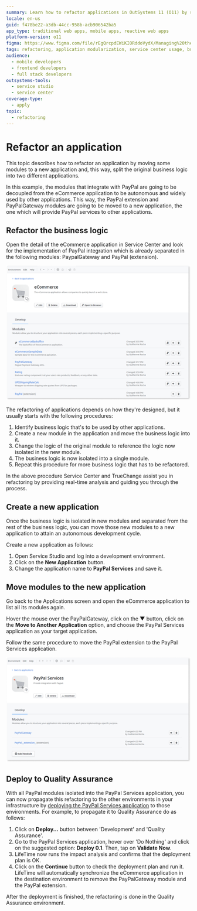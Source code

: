 ```yaml
---
summary: Learn how to refactor applications in OutSystems 11 (O11) by splitting business logic into separate modules for enhanced autonomy and reusability.
locale: en-us
guid: f478be22-a3db-44cc-958b-acb906542ba5
app_type: traditional web apps, mobile apps, reactive web apps
platform-version: o11
figma: https://www.figma.com/file/rEgQrcpdEWiKIORddoVydX/Managing%20the%20Applications%20Lifecycle?node-id=257:101
tags: refactoring, application modularization, service center usage, business logic isolation, module reusability
audience:
  - mobile developers
  - frontend developers
  - full stack developers
outsystems-tools:
  - service studio
  - service center
coverage-type:
  - apply
topic:
  - refactoring
---
```


# Refactor an application

This topic describes how to refactor an application by moving some modules to a new application and, this way, split the original business logic into two different applications.

In this example, the modules that integrate with PayPal are going to be decoupled from the eCommerce application to be autonomous and widely used by other applications. This way, the PayPal extension and PayPalGateway modules are going to be moved to a new application, the one which will provide PayPal services to other applications.


## Refactor the business logic

Open the detail of the eCommerce application in Service Center and look for the implementation of PayPal integration which is already separated in the following modules: PaypalGateway and PayPal (extension).

![Screenshot of the Service Center detailing the PayPalGateway and PayPal extension modules within the eCommerce application](images/refactor-an-application-1.png "Service Center showing PayPal integration modules")

The refactoring of applications depends on how they're designed, but it usually starts with the following procedures:

1. Identify business logic that's to be used by other applications.
1. Create a new module in the application and move the business logic into it.
1. Change the logic of the original module to reference the logic now isolated in the new module.
1. The business logic is now isolated into a single module.
1. Repeat this procedure for more business logic that has to be refactored.

In the above procedure Service Center and TrueChange assist you in refactoring by providing real-time analysis and guiding you through the process.


## Create a new application

Once the business logic is isolated in new modules and separated from the rest of the business logic, you can move those new modules to a new application to attain an autonomous development cycle.

Create a new application as follows:

1. Open Service Studio and log into a development environment.
2. Click on the **New Application** button.
3. Change the application name to **PayPal Services** and save it.


## Move modules to the new application

Go back to the Applications screen and open the eCommerce application to list all its modules again.

Hover the mouse over the PayPalGateway, click on the ▼ button, click on the **Move to Another Application** option, and choose the PayPal Services application as your target application.

Follow the same procedure to move the PayPal extension to the PayPal Services application.

![Process of moving PayPalGateway and PayPal extension modules to the PayPal Services application in the Service Studio interface](images/refactor-an-application-2.png "Moving modules to a new application")


## Deploy to Quality Assurance

With all PayPal modules isolated into the PayPal Services application, you can now propagate this refactoring to the other environments in your infrastructure by [deploying the PayPal Services application](<deploy-an-application.md>) to those environments. For example, to propagate it to Quality Assurance do as follows:

1. Click on **Deploy...** button between 'Development' and 'Quality Assurance'.
1. Go to the PayPal Services application, hover over 'Do Nothing' and click on the suggested option: **Deploy 0.1**. Then, tap on **Validate Now**.
1. LifeTime now runs the impact analysis and confirms that the deployment plan is OK.
1. Click on the **Continue** button to check the deployment plan and run it. LifeTime will automatically synchronize the eCommerce application in the destination environment to remove the PayPalGateway module and the PayPal extension.

After the deployment is finished, the refactoring is done in the Quality Assurance environment.
